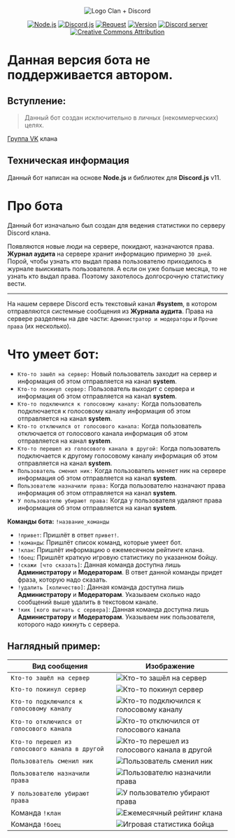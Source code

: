 <p align="center">
<img src="https://i.imgur.com/AnO1ep8.jpg" alt="Logo Clan + Discord" />
</p>

<p align="center">
<a href="http://nodejs.org"><img src="https://img.shields.io/badge/dynamic/json?color=red&url=https://raw.githubusercontent.com/sx007/wf_rsd-bot_v11/master/package.json&query=$.engines.node&label=Node.js" alt="Node.js"></a>
<a href="https://discord.js.org"><img src="https://img.shields.io/badge/dynamic/json?color=orange&url=https://raw.githubusercontent.com/sx007/wf_rsd-bot_v11/master/package.json&query=$.dependencies[%22discord.js%22]&label=Discord.js" alt="Discord.js"></a>
<a href="https://discord.js.org"><img src="https://img.shields.io/badge/dynamic/json?color=yellow&url=https://raw.githubusercontent.com/sx007/wf_rsd-bot_v11/master/package.json&query=$.dependencies.request&label=Request" alt="Request"></a>
<a href="https://github.com/sx007/wf_rsd-bot_v11/blob/master/changelog.md"><img src="https://img.shields.io/badge/dynamic/json?color=brightgreen&url=https://raw.githubusercontent.com/sx007/wf_rsd-bot_v11/master/package.json&query=$.version&label=Version" alt="Version"></a>
<a href="https://discord.gg/PR57GzV"><img src="https://discordapp.com/api/guilds/307431674671792129/widget.png" alt="Discord server"></a>
<a href="https://creativecommons.org/licenses/by/4.0/deed.ru"><img src="https://img.shields.io/badge/dynamic/json?color=%23373737&url=https://raw.githubusercontent.com/sx007/wf_rsd-bot_v11/master/package.json&query=$.license&label=License" alt="Creative Commons Attribution"></a>
</p>

Данная версия бота не поддерживается автором.
======

## Вступление:
> Данный бот создан исключительно в личных (некоммерческих) целях.

<a href="https://vk.com/wf_rsd">Группа VK</a> клана

## Техническая информация
Данный бот написан на основе __Node.js__ и библиотек для __Discord.js__ v11. 

# Про бота
Данный бот изначально был создан для ведения статистики по серверу Discord клана. 

Появляются новые люди на сервере, покидают, назначаются права. __Журнал аудита__ на сервере хранит информацию примерно `30 дней`. Порой, чтобы узнать кто выдал права пользователю приходилось в журнале выискивать пользователя. А если он уже больше месяца, то не узнать кто выдал права. Поэтому захотелось долгосрочную статистику вести.
***
На нашем сервере Discord есть текстовый канал __#system__, в котором отправляются системные сообщения из __Журнала аудита__. Права на сервере разделены на две части: `Администратор и модераторы` и `Прочие права` (их несколько).

# Что умеет бот:
* `Кто-то зашёл на сервер:` Новый пользователь заходит на сервер и информация об этом отправляется на канал __system__.
* `Кто-то покинул сервер:` Пользователь выходит с сервера и информация об этом отправляется на канал __system__.
* `Кто-то подключился к голосовому каналу:` Когда пользователь подключается к голосовому каналу информация об этом отправляется на канал __system__.
* `Кто-то отключился от голосового канала:` Когда пользователь отключается от голосового канала информация об этом отправляется на канал __system__.
* `Кто-то перешел из голосового канала в другой:` Когда пользователь подключается к другому голосовому каналу информация об этом отправляется на канал __system__.
* `Пользователь сменил ник:` Когда пользователь меняет ник на сервере информация об этом отправляется на канал __system__.
* `Пользователю назначили права:` Когда пользователю назначают права информация об этом отправляется на канал __system__.
* `У пользователю убирают права:` Когда у пользователя удаляют права информация об этом отправляется на канал __system__.

__Команды бота:__  `!название_команды`

* `!привет`: Пришлёт в ответ `привет!`.
* `!команды`: Пришлёт список команд, которые умеет бот.
* `!клан`: Пришлёт информацию о ежемесячном рейтинге клана.
* `!боец`: Пришлёт краткую игровую статистику по указанном бойцу.
* `!скажи [что сказать]`: Данная команда доступна лишь __Администратору__ и __Модераторам__. В ответ данной команды придет фраза, которую надо сказать.
* `!удалить [количество]`: Данная команда доступна лишь __Администратору__ и __Модераторам__. Указываем сколько надо сообщений выше удалить в текстовом канале.
* `!кик [кого выгнать с сервера]`: Данная команда доступна лишь __Администратору__ и __Модераторам__. Указываем ник пользователя, которого надо кикнуть с сервера.

## Наглядный пример:

| Вид сообщения | Изображение |
| --- | --- |
| `Кто-то зашёл на сервер` | <img src="https://i.imgur.com/NJaGooE.png" alt="Кто-то зашёл на сервер" /> |
| `Кто-то покинул сервер` | <img src="https://i.imgur.com/QBALS1H.png" alt="Кто-то покинул сервер" /> |
| `Кто-то подключился к голосовому каналу` | <img src="https://i.imgur.com/He63XdT.png" alt="Кто-то подключился к голосовому каналу" /> |
| `Кто-то отключился от голосового канала` | <img src="https://i.imgur.com/qeaACAH.png" alt="Кто-то отключился от голосового канала" /> |
| `Кто-то перешел из голосового канала в другой` | <img src="https://i.imgur.com/Wen8GCx.png" alt="Кто-то перешел из голосового канала в другой" /> |
| `Пользователь сменил ник` | <img src="https://i.imgur.com/6L7FfHV.png" alt="Пользователь сменил ник" /> |
| `Пользователю назначили права` | <img src="https://i.imgur.com/QoFbsSH.png" alt="Пользователю назначили права" /> |
| `У пользователю убирают права` | <img src="https://i.imgur.com/3TPquma.png" alt="У пользователю убирают права" /> |
| Команда `!клан` | <img src="https://i.imgur.com/PvyUnwY.png" alt="Ежемесячный рейтинг клана" /> |
| Команда `!боец` | <img src="https://i.imgur.com/yqZUFUG.png" alt="Игровая статистика бойца" /> |
